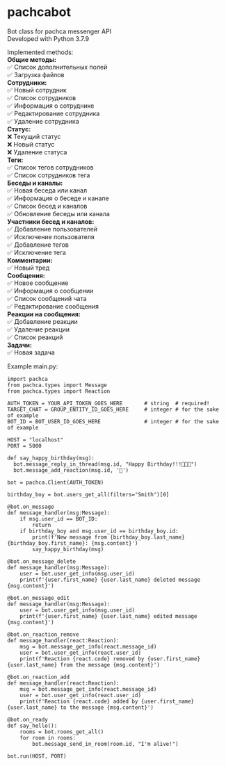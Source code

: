 # pachcabot
Bot class for pachca messenger API\
Developed with Python 3.7.9

Implemented methods:\
**Общие методы:**\
✅ Список дополнительных полей\
✅ Загрузка файлов\
**Сотрудники:**\
✅ Новый сотрудник\
✅ Список сотрудников\
✅ Информация о сотруднике\
✅ Редактирование сотрудника\
✅ Удаление сотрудника\
**Статус:**\
❌ Текущий статус\
❌ Новый статус\
❌ Удаление статуса\
**Теги:**\
✅ Список тегов сотрудников\
✅ Список сотрудников тега\
**Беседы и каналы:**\
✅ Новая беседа или канал\
✅ Информация о беседе и канале\
✅ Список бесед и каналов\
✅ Обновление беседы или канала\
**Участники бесед и каналов:**\
✅ Добавление пользователей\
✅ Исключение пользователя\
✅ Добавление тегов\
✅ Исключение тега\
**Комментарии:**\
✅ Новый тред\
**Сообщения:**\
✅ Новое сообщение\
✅ Информация о сообщении\
✅ Список сообщений чата\
✅ Редактирование сообщения\
**Реакции на сообщения:**\
✅ Добавление реакции\
✅ Удаление реакции\
✅ Список реакций\
**Задачи:**\
✅ Новая задача

Example main.py:
```
import pachca
from pachca.types import Message
from pachca.types import Reaction

AUTH_TOKEN = YOUR_API_TOKEN_GOES_HERE       # string  # required!
TARGET_CHAT = GROUP_ENTITY_ID_GOES_HERE     # integer # for the sake of example
BOT_ID = BOT_USER_ID_GOES_HERE              # integer # for the sake of example

HOST = "localhost"
PORT = 5000

def say_happy_birthday(msg):
  bot.message_reply_in_thread(msg.id, "Happy Birthday!!!🎂🎂🎂")
  bot.message_add_reaction(msg.id, '🎂')

bot = pachca.Client(AUTH_TOKEN)

birthday_boy = bot.users_get_all(filters="Smith")[0]

@bot.on_message
def message_handler(msg:Message):
    if msg.user_id == BOT_ID:
        return
    if birthday_boy and msg.user_id == birthday_boy.id:
        print(f'New message from {birthday_boy.last_name} {birthday_boy.first_name}: {msg.content}')   
        say_happy_birthday(msg)       

@bot.on_message_delete
def message_handler(msg:Message):
    user = bot.user_get_info(msg.user_id)
    print(f'{user.first_name} {user.last_name} deleted message {msg.content}')

@bot.on_message_edit
def message_handler(msg:Message):
    user = bot.user_get_info(msg.user_id)
    print(f'{user.first_name} {user.last_name} edited message {msg.content}')

@bot.on_reaction_remove
def message_handler(react:Reaction):
    msg = bot.message_get_info(react.message_id)
    user = bot.user_get_info(react.user_id)
    print(f'Reaction {react.code} removed by {user.first_name} {user.last_name} from the message {msg.content}')

@bot.on_reaction_add
def message_handler(react:Reaction):
    msg = bot.message_get_info(react.message_id)
    user = bot.user_get_info(react.user_id)
    print(f'Reaction {react.code} added by {user.first_name} {user.last_name} to the message {msg.content}')

@bot.on_ready
def say_hello():
    rooms = bot.rooms_get_all()
    for room in rooms:
        bot.message_send_in_room(room.id, "I'm alive!")

bot.run(HOST, PORT)    
```
